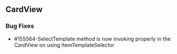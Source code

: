 ## CardView

### Bug Fixes

* \#155564-SelectTemplate method is now invoking properly in the CardView on using ItemTemplateSelector


